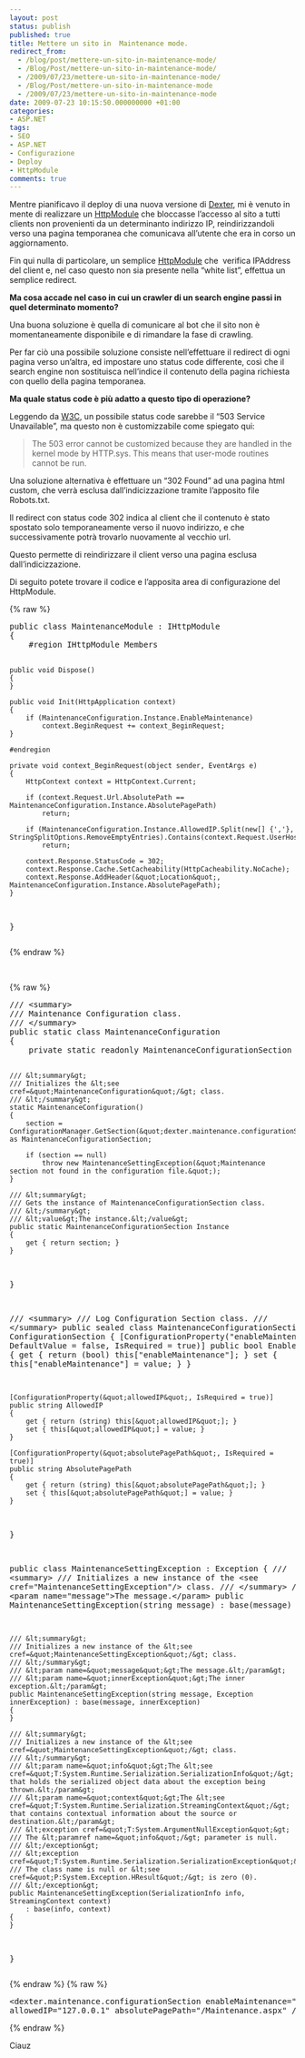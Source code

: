 ```yaml
---
layout: post
status: publish
published: true
title: Mettere un sito in  Maintenance mode.
redirect_from: 
  - /blog/post/mettere-un-sito-in-maintenance-mode/
  - /Blog/Post/mettere-un-sito-in-maintenance-mode/
  - /2009/07/23/mettere-un-sito-in-maintenance-mode/
  - /Blog/Post/mettere-un-sito-in-maintenance-mode
  - /2009/07/23/mettere-un-sito-in-maintenance-mode
date: 2009-07-23 10:15:50.000000000 +01:00
categories:
- ASP.NET
tags:
- SEO
- ASP.NET
- Configurazione
- Deploy
- HttpModule
comments: true
---
```

<p>Mentre pianificavo il deploy di una nuova versione di <a href="http://imperugo.tostring.it/About/Dexter" title="Dexter Blog Engine" target="_blank">Dexter</a>, mi &egrave; venuto in mente di realizzare un <a href="http://msdn.microsoft.com/en-us/library/zec9k340(VS.71).aspx" title="HttpModule" target="_blank">HttpModule</a> che bloccasse l&rsquo;accesso al sito a tutti clients non provenienti da un determinanto indirizzo IP, reindirizzandoli verso una pagina temporanea che comunicava all&rsquo;utente che era in corso un aggiornamento.</p>
<p>Fin qui nulla di particolare, un semplice <a href="http://msdn.microsoft.com/en-us/library/zec9k340(VS.71).aspx" title="HttpModule" target="_blank">HttpModule</a> che&nbsp; verifica IPAddress del client e, nel caso questo non sia presente nella &ldquo;white list&rdquo;, effettua un semplice redirect.</p>
<p><strong>Ma cosa accade nel caso in cui un crawler di un search engine passi in quel determinato momento?</strong></p>
<p>Una buona soluzione &egrave; quella di comunicare al bot che il sito non &egrave; momentaneamente disponibile e di rimandare la fase di crawling.</p>
<p>Per far ci&ograve; una possibile soluzione consiste nell&rsquo;effettuare il redirect di ogni pagina verso un&rsquo;altra, ed impostare uno status code differente, cos&igrave; che il search engine non sostituisca nell&rsquo;indice il contenuto della pagina richiesta con quello della pagina temporanea.</p>
<p><strong>Ma quale status code &egrave; pi&ugrave; adatto a questo tipo di operazione?</strong></p>
<p>Leggendo da <a href="http://www.w3.org/Protocols/rfc2616/rfc2616-sec10.html" title="W3C Status Code" rel="nofollow" target="_blank">W3C</a>, un possibile status code sarebbe il &ldquo;503 Service Unavailable&rdquo;, ma questo non &egrave; customizzabile come spiegato qui:</p>
<blockquote>
<p>The 503 error cannot be customized because they are handled in the kernel mode by HTTP.sys. This means that user-mode routines cannot be run.</p>
</blockquote>
<p>Una soluzione alternativa &egrave; effettuare un &ldquo;302 Found&rdquo; ad una pagina html custom, che verr&agrave; esclusa dall&rsquo;indicizzazione tramite l&rsquo;apposito file Robots.txt.</p>
<p>Il redirect con status code 302 indica al client che il contenuto &egrave; stato spostato solo temporaneamente verso il nuovo indirizzo, e che successivamente potr&agrave; trovarlo nuovamente al vecchio url.</p>
<p>Questo permette di reindirizzare il client verso una pagina esclusa dall&rsquo;indicizzazione.</p>
<p>Di seguito potete trovare il codice e l&rsquo;apposita area di configurazione del HttpModule.</p>
{% raw %}<pre class="brush: csharp; ruler: true;">
public class MaintenanceModule : IHttpModule
{
    #region IHttpModule Members

    public void Dispose()
    {
    }

    public void Init(HttpApplication context)
    {
        if (MaintenanceConfiguration.Instance.EnableMaintenance)
            context.BeginRequest += context_BeginRequest;
    }

    #endregion

    private void context_BeginRequest(object sender, EventArgs e)
    {
        HttpContext context = HttpContext.Current;

        if (context.Request.Url.AbsolutePath == MaintenanceConfiguration.Instance.AbsolutePagePath)
            return;

        if (MaintenanceConfiguration.Instance.AllowedIP.Split(new[] {','}, StringSplitOptions.RemoveEmptyEntries).Contains(context.Request.UserHostAddress))
            return;

        context.Response.StatusCode = 302;
        context.Response.Cache.SetCacheability(HttpCacheability.NoCache);
        context.Response.AddHeader(&quot;Location&quot;, MaintenanceConfiguration.Instance.AbsolutePagePath);
    }
}</pre>{% endraw %}
<p>&nbsp;</p>
{% raw %}<pre class="brush: csharp; ruler: true;">
/// &lt;summary&gt;
/// Maintenance Configuration class.
/// &lt;/summary&gt;
public static class MaintenanceConfiguration
{
    private static readonly MaintenanceConfigurationSection section;

    /// &lt;summary&gt;
    /// Initializes the &lt;see cref=&quot;MaintenanceConfiguration&quot;/&gt; class.
    /// &lt;/summary&gt;
    static MaintenanceConfiguration()
    {
        section = ConfigurationManager.GetSection(&quot;dexter.maintenance.configurationSection&quot;) as MaintenanceConfigurationSection;

        if (section == null)
            throw new MaintenanceSettingException(&quot;Maintenance section not found in the configuration file.&quot;);
    }

    /// &lt;summary&gt;
    /// Gets the instance of MaintenanceConfigurationSection class.
    /// &lt;/summary&gt;
    /// &lt;value&gt;The instance.&lt;/value&gt;
    public static MaintenanceConfigurationSection Instance
    {
        get { return section; }
    }
}

/// &lt;summary&gt;
/// Log Configuration Section class.
/// &lt;/summary&gt;
public sealed class MaintenanceConfigurationSection : ConfigurationSection
{
    [ConfigurationProperty(&quot;enableMaintenance&quot;, DefaultValue = false, IsRequired = true)]
    public bool EnableMaintenance
    {
        get { return (bool) this[&quot;enableMaintenance&quot;]; }
        set { this[&quot;enableMaintenance&quot;] = value; }
    }

    [ConfigurationProperty(&quot;allowedIP&quot;, IsRequired = true)]
    public string AllowedIP
    {
        get { return (string) this[&quot;allowedIP&quot;]; }
        set { this[&quot;allowedIP&quot;] = value; }
    }

    [ConfigurationProperty(&quot;absolutePagePath&quot;, IsRequired = true)]
    public string AbsolutePagePath
    {
        get { return (string) this[&quot;absolutePagePath&quot;]; }
        set { this[&quot;absolutePagePath&quot;] = value; }
    }
}

public class MaintenanceSettingException : Exception
{
    /// &lt;summary&gt;
    /// Initializes a new instance of the &lt;see cref=&quot;MaintenanceSettingException&quot;/&gt; class.
    /// &lt;/summary&gt;
    /// &lt;param name=&quot;message&quot;&gt;The message.&lt;/param&gt;
    public MaintenanceSettingException(string message) : base(message)
    {
    }

    /// &lt;summary&gt;
    /// Initializes a new instance of the &lt;see cref=&quot;MaintenanceSettingException&quot;/&gt; class.
    /// &lt;/summary&gt;
    /// &lt;param name=&quot;message&quot;&gt;The message.&lt;/param&gt;
    /// &lt;param name=&quot;innerException&quot;&gt;The inner exception.&lt;/param&gt;
    public MaintenanceSettingException(string message, Exception innerException) : base(message, innerException)
    {
    }

    /// &lt;summary&gt;
    /// Initializes a new instance of the &lt;see cref=&quot;MaintenanceSettingException&quot;/&gt; class.
    /// &lt;/summary&gt;
    /// &lt;param name=&quot;info&quot;&gt;The &lt;see cref=&quot;T:System.Runtime.Serialization.SerializationInfo&quot;/&gt; that holds the serialized object data about the exception being thrown.&lt;/param&gt;
    /// &lt;param name=&quot;context&quot;&gt;The &lt;see cref=&quot;T:System.Runtime.Serialization.StreamingContext&quot;/&gt; that contains contextual information about the source or destination.&lt;/param&gt;
    /// &lt;exception cref=&quot;T:System.ArgumentNullException&quot;&gt;
    /// The &lt;paramref name=&quot;info&quot;/&gt; parameter is null.
    /// &lt;/exception&gt;
    /// &lt;exception cref=&quot;T:System.Runtime.Serialization.SerializationException&quot;&gt;
    /// The class name is null or &lt;see cref=&quot;P:System.Exception.HResult&quot;/&gt; is zero (0).
    /// &lt;/exception&gt;
    public MaintenanceSettingException(SerializationInfo info, StreamingContext context)
        : base(info, context)
    {
    }
}</pre>{% endraw %}
{% raw %}<pre class="brush: xml; ruler: true;">
&lt;dexter.maintenance.configurationSection 
            enableMaintenance=&quot;true&quot; 
            allowedIP=&quot;127.0.0.1&quot; 
            absolutePagePath=&quot;/Maintenance.aspx&quot; /&gt;</pre>{% endraw %}
<p>Ciauz</p>
